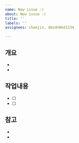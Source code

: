 ```yaml
---
name: New issue :)
about: New issue :)
title: ''
labels: ''
assignees: chamjin, dmsdnWkd1234

---
```


## 개요
-
-

## 작업내용
- [ ]
- [ ]

## 참고
-
-
